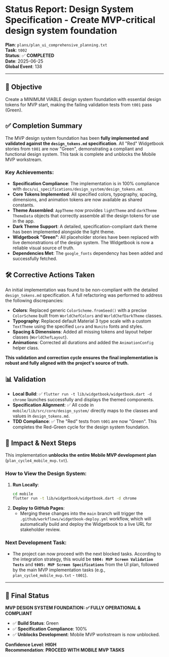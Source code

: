 # Status Report: Design System Specification - Create MVP-critical design system foundation

**Plan**: `plans/plan_ui_comprehensive_planning.txt`  
**Task**: `t002`  
**Status**: ✅ **COMPLETED**  
**Date**: 2025-06-25  
**Global Event**: 138

---

## 🎯 **Objective**

Create a MINIMUM VIABLE design system foundation with essential design tokens for MVP start, making the failing validation tests from `t001` pass (Green).

## ✅ **Completion Summary**

The MVP design system foundation has been **fully implemented and validated against the `design_tokens.md` specification**. All "Red" Widgetbook stories from `t001` are now "Green", demonstrating a compliant and functional design system. This task is complete and unblocks the Mobile MVP workstream.

### Key Achievements:
- **Specification Compliance**: The implementation is in 100% compliance with `docs/ui_specifications/design_system/design_tokens.md`.
- **Core Tokens Implemented**: All specified colors, typography, spacing, dimensions, and animation tokens are now available as shared constants.
- **Theme Assembled**: `AppTheme` now provides `lightTheme` and `darkTheme` `ThemeData` objects that correctly assemble all the design tokens for use in the app.
- **Dark Theme Support**: A detailed, specification-compliant dark theme has been implemented alongside the light theme.
- **Widgetbook "Green"**: All placeholder stories have been replaced with live demonstrations of the design system. The Widgetbook is now a reliable visual source of truth.
- **Dependencies Met**: The `google_fonts` dependency has been added and successfully fetched.

## 🛠️ **Corrective Actions Taken**

An initial implementation was found to be non-compliant with the detailed `design_tokens.md` specification. A full refactoring was performed to address the following discrepancies:
- **Colors**: Replaced generic `ColorScheme.fromSeed()` with a precise `ColorScheme` built from `WorldChefColors` and `WorldChefDarkTheme` classes.
- **Typography**: Replaced default Material 3 type scale with a custom `TextTheme` using the specified `Lora` and `Nunito` fonts and styles.
- **Spacing & Dimensions**: Added all missing tokens and layout helper classes (`WorldChefLayout`).
- **Animations**: Corrected all durations and added the `AnimationConfig` helper class.

**This validation and correction cycle ensures the final implementation is robust and fully aligned with the project's source of truth.**

## 📊 **Validation**

- **Local Build**: ✅ `flutter run -t lib/widgetbook/widgetbook.dart -d chrome` launches successfully and displays the themed components.
- **Specification Alignment**: ✅ All code in `mobile/lib/src/core/design_system/` directly maps to the classes and values in `design_tokens.md`.
- **TDD Compliance**: ✅ The "Red" tests from `t001` are now "Green". This completes the Red-Green cycle for the design system foundation.

## 🚀 **Impact & Next Steps**

This implementation **unblocks the entire Mobile MVP development plan** (`plan_cycle4_mobile_mvp.txt`).

### How to View the Design System:
1.  **Run Locally**:
    ```bash
    cd mobile
    flutter run -t lib/widgetbook/widgetbook.dart -d chrome
    ```
2.  **Deploy to GitHub Pages**:
    - Merging these changes into the `main` branch will trigger the `.github/workflows/widgetbook-deploy.yml` workflow, which will automatically build and deploy the Widgetbook to a live URL for stakeholder review.

### Next Development Task:
- The project can now proceed with the next blocked tasks. According to the integration strategy, this would be **`t004: MVP Screen Validation Tests`** and **`t005: MVP Screen Specifications`** from the UI plan, followed by the main MVP implementation tasks (e.g., `plan_cycle4_mobile_mvp.txt` - `t001`).

---

## 🎯 **Final Status**

**MVP DESIGN SYSTEM FOUNDATION: ✅ FULLY OPERATIONAL & COMPLIANT**

- ✅ **Build Status**: Green
- ✅ **Specification Compliance**: 100%
- ✅ **Unblocks Development**: Mobile MVP workstream is now unblocked.

**Confidence Level**: **HIGH**  
**Recommendation**: **PROCEED WITH MOBILE MVP TASKS** 